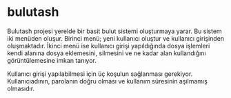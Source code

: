 # bulutash
Bulutash projesi yerelde bir basit bulut sistemi oluşturmaya yarar. Bu sistem iki menüden oluşur. Birinci menü; yeni kullanıcı oluştur ve kullanıcı girişinden oluşmaktadır. İkinci menü ise kullanıcı girişi yapıldığında dosya işlemleri kendi alanına dosya eklemesini, silmesini ve ne kadar alan kullandığını görüntülemesine imkan tanıyor.

Kullanıcı girişi yapılabilmesi için üç koşulun sağlanması gerekiyor. Kullanıcıadının, parolanın doğru olması ve kullanım süresinin aşılmamış olmasıdır. 

